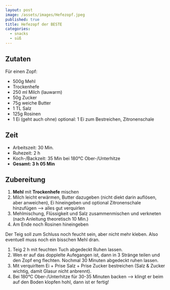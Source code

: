 ```yaml
---
layout: post
image: /assets/images/Hefezopf.jpeg
published: true
title: Hefezopf der BESTE
categories:
  - snacks
  - süß
---
```

## Zutaten

Für einen Zopf:

* 500g Mehl
* Trockenhefe
* 250 ml Milch (lauwarm)
* 50g Zucker
* 75g weiche Butter
* 1 TL Salz
* 125g Rosinen
* 1 Ei (geht auch ohne) optional: 1 Ei zum Bestreichen, Zitronenschale

## Zeit

* Arbeitszeit: 30 Min.
* Ruhezeit: 2 h
* Koch-/Backzeit: 35 Min bei 180&deg;C Ober-/Unterhitze
* **Gesamt: 3 h 05 Min**

## Zubereitung

1. **Mehl** mit **Trockenhefe** mischen
2. Milch leicht erwärmen, Butter dazugeben (nicht diekt darin auflösen, aber anweichen), Ei hineingeben und optional Zitronenschale hinzufügen –&gt; alles gut verquirlen
3. Mehlmischung, Flüssigkeit und Salz zusammenmischen und verkneten (nach Anleitung theoretisch 10 Min.)
4. Am Ende noch Rosinen hineingeben

Der Teig soll zum Schluss noch feucht sein, aber nicht mehr kleben. Also eventuell muss noch ein bisschen Mehl dran.

1. Teig 2 h mit feuchten Tuch abgedeckt Ruhen lassen.
2. Wen er auf das dopplelte Aufegangen ist, dann in 3 Stränge teilen und den Zopf eng flechten. Nochmal 30 Minuten abgedeckt ruhen lassen.
3. Mit verquirltem Ei + Prise Salz + Prise Zucker bestreichen (Salz & Zucker wichtig, damit Glasur nicht anbrennt).
4. Bei 180&deg;C Ober-/Unterhitze für 30-35 Minuten backen –&gt; klingt er beim auf den Boden klopfen hohl, dann ist er fertig\!
